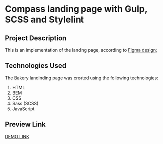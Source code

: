 # Compass landing page with Gulp, SCSS and Stylelint

## Project Description

This is an implementation of the landing page, according to [Figma design]();

## Technologies Used
The Bakery landinding page was created using the following technologies:

1. HTML
1. BEM
1. CSS
1. Sass (SCSS)
1. JavaScript

## Preview Link

[DEMO LINK]()
